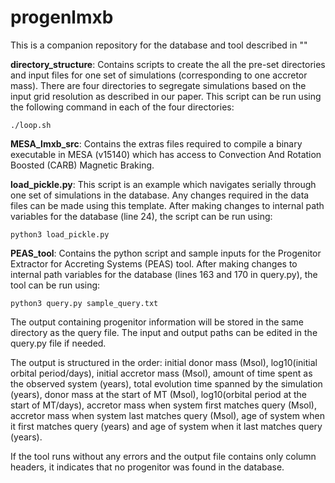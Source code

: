 # progenlmxb

This is a companion repository for the database and tool described in "" 

**directory_structure**: Contains scripts to create the all the pre-set directories and input files for one set of simulations (corresponding to one accretor mass). There are four directories to segregate simulations based on the input grid resolution as described in our paper. This script can be run using the following command in each of the four directories:
```
./loop.sh
```

**MESA_lmxb_src**: Contains the extras files required to compile a binary executable in MESA (v15140) which has access to Convection And Rotation Boosted (CARB) Magnetic Braking.

**load_pickle.py**: This script is an example which navigates serially through one set of simulations in the database. Any changes required in the data files can be made using this template. After making changes to internal path variables for the database (line 24), the script can be run using:
```
python3 load_pickle.py
``` 

**PEAS_tool**: Contains the python script and sample inputs for the Progenitor Extractor for Accreting Systems (PEAS) tool. After making changes to internal path variables for the database (lines 163 and 170 in query.py), the tool can be run using: 
```
python3 query.py sample_query.txt
```
The output containing progenitor information will be stored in the same directory as the query file. The input and output paths can be edited in the query.py file if needed. 

The output is structured in the order: initial donor mass (Msol), log10(initial orbital period/days), initial accretor mass (Msol), amount of time spent as the observed system (years), total evolution time spanned by the simulation (years), donor mass at the start of MT (Msol), log10(orbital period at the start of MT/days), accretor mass when system first matches query (Msol), accretor mass when system last matches query (Msol), age of system when it first matches query (years) and age of system when it last matches query (years). 

If the tool runs without any errors and the output file contains only column headers, it indicates that no progenitor was found in the database.
